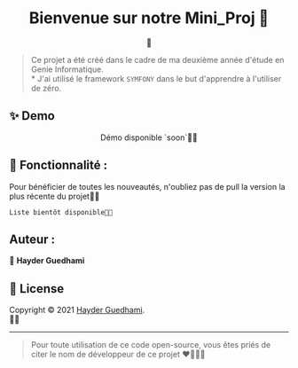 <h1 align="center">Bienvenue sur notre Mini_Proj 👋</h1>
<p align="center">
  <a href="https://github.com/guedhami"> </a>👋
</p>

> Ce projet a été créé dans le cadre de ma deuxième année d'étude en Genie Informatique.<br />* J'ai utilisé le framework `SYMFONY` dans le but d'apprendre à l'utiliser de zéro.

## ✨ Demo

<p align="center">
 Démo disponible `soon`🚀🚀
</p>


## 🚀 Fonctionnalité :

Pour bénéficier de toutes les nouveautés, n'oubliez pas de pull la version la plus récente du projet🚀🚀
```
Liste bientôt disponible🚀🚀
```


## Auteur :

👤 **Hayder Guedhami** <br>


## 📝 License

Copyright © 2021 [Hayder Guedhami](https://github.com/guedhami).<br />🚀🚀

---
> Pour toute utilisation de ce code open-source, vous êtes priés de citer le nom de développeur de ce projet ❤️🚀🚀🚀
